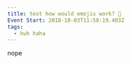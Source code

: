 ```yaml
---
title: test how would emojis work? 💩
Event Start: 2018-10-03T11:58:19.403Z
tags:
  - huh haha
---
```

nope